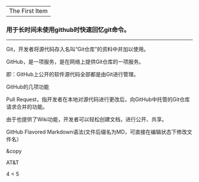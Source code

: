 <table> 
<tr>
<td>The First Item</td>
</tr>
</table>

### 用于长时间未使用github时快速回忆git命令。

***

Git，开发者将源代码存入名叫“Git仓库”的资料中并加以使用。

GitHub，是一项服务，是在网络上提供Git仓库的一项服务。

即：GitHub上公开的软件源代码全部都是由Git进行管理。

GitHub的几项功能

Pull Request，指开发者在本地对源代码进行更改后，向GitHub中托管的Git仓库请求合并的功能。

由于也提供了Wiki功能，开发者可以轻松创建文档，进行公开、共享。

GitHub Flavored Markdown语法(文件后缀名为MD，可直接在编辑状态下修改文件名）

&copy

<P>AT&T</P>

4 < 5



